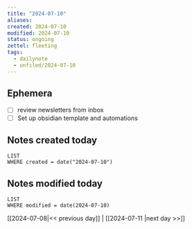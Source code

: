 ```yaml
---
title: "2024-07-10"
aliases: 
created: 2024-07-10
modified: 2024-07-10
status: ongoing
zettel: fleeting
tags:
  - dailynote
  - unfiled/2024-07-10
---
```

## Ephemera
- [ ] review newsletters from inbox
- [ ] Set up obsidian template and automations 
## Notes created today
```dataview
LIST
WHERE created = date("2024-07-10")
```
## Notes modified today
```dataview
LIST
WHERE modified = date(2024-07-10)
```




[[2024-07-08|<< previous day]] | [[2024-07-11 |next day >>]]